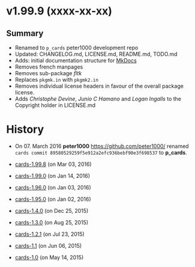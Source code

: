 # v1.99.9 (xxxx-xx-xx)

## Summary

* Renamed to `p_cards` peter1000 development repo
* Updated: CHANGELOG.md, LICENSE.md, README.md, TODO.md
* Adds: initial documentation structure for [MkDocs](https://github.com/mkdocs/mkdocs)
* Removes french manpages
* Removes sub-package *fltk*
* Replaces `pkgmk.in` with `pkgmk2.in`
* Removes individual license headers in favour of the overall package license.
* Adds *Christophe Devine*, *Junio C Hamano* and *Logan Ingalls* to the Copyright holder in LICENSE.md

# History

* On 07. March 2016 **peter1000** <https://github.com/peter1000/> renamed 
    `cards commit 89580529259f5e912a2efc936bebf90e3f698537` to **p_cards**.

* [cards-1.99.8](https://github.com/NuTyX/cards/commit/992a2ca11bf771e0809ebe9d0987bdc1d47a8e82)    (on Mar 03, 2016)
* [cards-1.99.0](https://github.com/NuTyX/cards/commit/d9d4ae224175ab8514b1951a0078cc0fb75d60fc)    (on Jan 14, 2016)
* [cards-1.96.0](https://github.com/NuTyX/cards/commit/ae6c74e2f2f463bea0699ab2bb43f5daa3df15f2)    (on Jan 03, 2016)
* [cards-1.95.0](https://github.com/NuTyX/cards/commit/9f37977d754bd1dd88346f28e50ea629a69034d8)    (on Jan 02, 2016)
* [cards-1.4.0](https://github.com/NuTyX/cards/commit/f7bd5a8d341eb63aa0a772a5d8e3c201d2e97b15)     (on Dec 25, 2015)
* [cards-1.3.0](https://github.com/NuTyX/cards/commit/a695725e37beb64bda56ca000c5ee86d1f34541e)     (on Aug 25, 2015)
* [cards-1.2.1](https://github.com/NuTyX/cards/commit/14b580fc4165f256e952262914d9cb7e2cba6f74)     (on Jul 23, 2015)
* [cards-1.1](https://github.com/NuTyX/cards/commit/f3eb1243dabec33f7854dd6330a53438d62c8440)       (on Jun 06, 2015)
* [cards-1.0](https://github.com/NuTyX/cards/commit/49452594a9fc8c312fdc4c7203d76761ec5eab9f)       (on May 14, 2015) 
